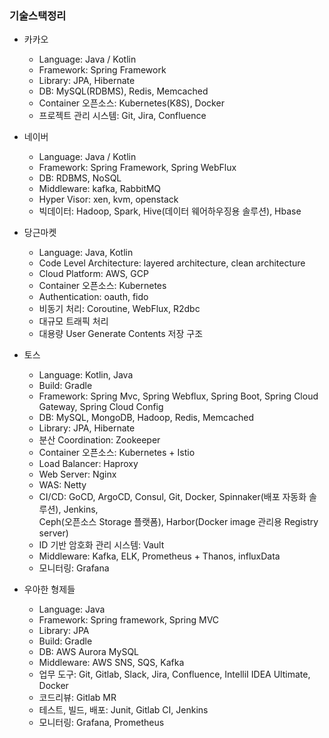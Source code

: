 ### 기술스택정리
+ 카카오
  * Language: Java / Kotlin
  * Framework: Spring Framework
  * Library: JPA, Hibernate
  * DB: MySQL(RDBMS), Redis, Memcached
  * Container 오픈소스: Kubernetes(K8S), Docker
  * 프로젝트 관리 시스템: Git, Jira, Confluence


+ 네이버
  * Language: Java / Kotlin
  * Framework: Spring Framework, Spring WebFlux
  * DB: RDBMS, NoSQL
  * Middleware: kafka, RabbitMQ
  * Hyper Visor: xen, kvm, openstack
  * 빅데이터: Hadoop, Spark,  Hive(데이터 웨어하우징용 솔루션), Hbase

   
+ 당근마켓
  * Language: Java, Kotlin
  * Code Level Architecture: layered architecture, clean architecture
  * Cloud Platform: AWS, GCP
  * Container 오픈소스: Kubernetes
  * Authentication: oauth, fido
  * 비동기 처리: Coroutine, WebFlux, R2dbc
  * 대규모 트래픽 처리
  * 대용량 User Generate Contents 저장 구조


 + 토스
    * Language: Kotlin, Java
    * Build: Gradle
    * Framework: Spring Mvc, Spring Webflux, Spring Boot, Spring Cloud Gateway, Spring Cloud Config
    * DB: MySQL, MongoDB, Hadoop, Redis, Memcached
    * Library: JPA, Hibernate
    * 분산 Coordination: Zookeeper
    * Container 오픈소스: Kubernetes + Istio
    * Load Balancer: Haproxy
    * Web Server: Nginx
    * WAS: Netty
    * CI/CD: GoCD, ArgoCD, Consul, Git, Docker, Spinnaker(배포 자동화 솔루션), Jenkins,<br/> Ceph(오픈소스 Storage 플랫폼), Harbor(Docker image 관리용 Registry server)
    * ID 기반 암호화 관리 시스템: Vault
    * Middleware: Kafka, ELK, Prometheus + Thanos, influxData
    * 모니터링: Grafana
   

+ 우아한 형제들
  * Language: Java
  * Framework: Spring framework, Spring MVC
  * Library: JPA
  * Build: Gradle
  * DB: AWS Aurora MySQL
  * Middleware: AWS SNS, SQS, Kafka
  * 업무 도구: Git, Gitlab, Slack, Jira, Confluence, IntelliI IDEA Ultimate, Docker
  * 코드리뷰: Gitlab MR
  * 테스트, 빌드, 배포: Junit, Gitlab CI, Jenkins
  * 모니터링: Grafana, Prometheus